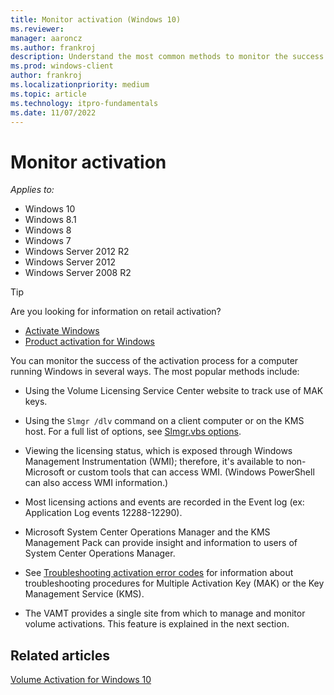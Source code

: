 ```yaml
---
title: Monitor activation (Windows 10)
ms.reviewer: 
manager: aaroncz
ms.author: frankroj
description: Understand the most common methods to monitor the success of the activation process for a computer running Windows.
ms.prod: windows-client
author: frankroj
ms.localizationpriority: medium
ms.topic: article
ms.technology: itpro-fundamentals
ms.date: 11/07/2022
---
```


# Monitor activation

*Applies to:*

- Windows 10
- Windows 8.1
- Windows 8
- Windows 7
- Windows Server 2012 R2
- Windows Server 2012
- Windows Server 2008 R2

> [!TIP]
> Are you looking for information on retail activation?
>
> - [Activate Windows](https://support.microsoft.com/help/12440/)
> - [Product activation for Windows](https://go.microsoft.com/fwlink/p/?LinkId=618644)

You can monitor the success of the activation process for a computer running Windows in several ways. The most popular methods include:

- Using the Volume Licensing Service Center website to track use of MAK keys.

- Using the `Slmgr /dlv` command on a client computer or on the KMS host. For a full list of options, see [Slmgr.vbs options](/previous-versions//ff793433(v=technet.10)).

- Viewing the licensing status, which is exposed through Windows Management Instrumentation (WMI); therefore, it's available to non-Microsoft or custom tools that can access WMI. (Windows PowerShell can also access WMI information.)

- Most licensing actions and events are recorded in the Event log (ex: Application Log events 12288-12290).

- Microsoft System Center Operations Manager and the KMS Management Pack can provide insight and information to users of System Center Operations Manager.

- See [Troubleshooting activation error codes](/windows-server/get-started/activation-error-codes) for information about troubleshooting procedures for Multiple Activation Key (MAK) or the Key Management Service (KMS).

- The VAMT provides a single site from which to manage and monitor volume activations. This feature is explained in the next section.

## Related articles

[Volume Activation for Windows 10](volume-activation-windows-10.md)
